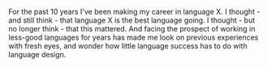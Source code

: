 For the past 10 years I've been making my career in language X. I thought - and still think - that language X is the best language going. I thought - but no longer think - that this mattered. And facing the prospect of working in less-good languages for years has made me look on previous experiences with fresh eyes, and wonder how little language success has to do with language design.